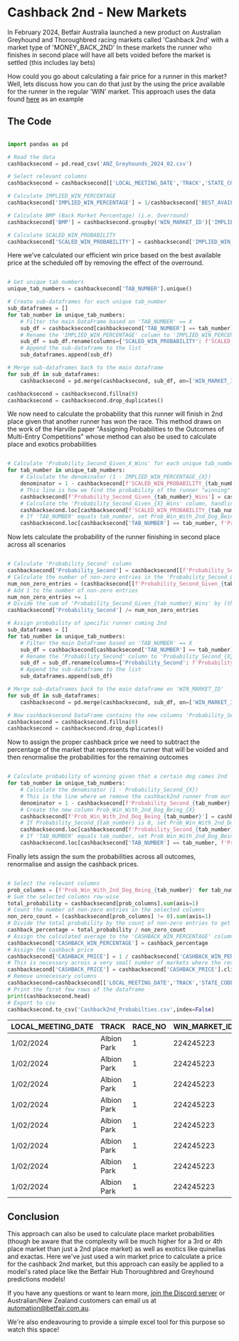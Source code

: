 # Cashback 2nd - New Markets

In February 2024, Betfair Australia launched a new product on Australian Greyhound and Thoroughbred racing markets called 'Cashback 2nd' with a market type of 'MONEY_BACK_2ND'
In these markets the runner who finishes in second place will have all bets voided before the market is settled (this includes lay bets)

How could you go about calculating a fair price for a runner in this market? Well, lets discuss how you can do that just by the using the price available for the runner in the regular 'WIN' market.
This approach uses the data found [here](https://betfair-datascientists.github.io/data/dataListing/) as an example

## The Code

``` py title="Loading the data"

import pandas as pd

# Read the data
cashbacksecond = pd.read_csv('ANZ_Greyhounds_2024_02.csv')

# Select relevant columns
cashbacksecond = cashbacksecond[['LOCAL_MEETING_DATE','TRACK','STATE_CODE','RACE_NO','WIN_MARKET_ID','SELECTION_ID','TAB_NUMBER','SELECTION_NAME','BEST_AVAIL_BACK_AT_SCHEDULED_OFF']]

# Calculate IMPLIED_WIN_PERCENTAGE
cashbacksecond['IMPLIED_WIN_PERCENTAGE'] = 1/cashbacksecond['BEST_AVAIL_BACK_AT_SCHEDULED_OFF']

# Calculate BMP (Back Market Percentage) (i.e. Overround)
cashbacksecond['BMP'] = cashbacksecond.groupby('WIN_MARKET_ID')['IMPLIED_WIN_PERCENTAGE'].transform('sum')

# Calculate SCALED_WIN_PROBABILITY
cashbacksecond['SCALED_WIN_PROBABILITY'] = cashbacksecond['IMPLIED_WIN_PERCENTAGE']/cashbacksecond['BMP']

```
Here we've calculated our efficient win price based on the best available price at the scheduled off by removing the effect of the overround.

``` py title="Assign the win probability of all other runners in the race"

# Get unique tab numbers
unique_tab_numbers = cashbacksecond['TAB_NUMBER'].unique()

# Create sub-dataframes for each unique tab_number
sub_dataframes = []
for tab_number in unique_tab_numbers:
    # Filter the main DataFrame based on 'TAB_NUMBER' == X
    sub_df = cashbacksecond[cashbacksecond['TAB_NUMBER'] == tab_number][['WIN_MARKET_ID', 'SCALED_WIN_PROBABILITY']]
    # Rename the 'IMPLIED_WIN_PERCENTAGE' column to 'IMPLIED_WIN_PERCENTAGE_{X}'
    sub_df = sub_df.rename(columns={'SCALED_WIN_PROBABILITY': f'SCALED_WIN_PROBABILITY_{tab_number}'})
    # Append the sub-dataframe to the list
    sub_dataframes.append(sub_df)

# Merge sub-dataframes back to the main dataframe
for sub_df in sub_dataframes:
    cashbacksecond = pd.merge(cashbacksecond, sub_df, on=['WIN_MARKET_ID'], how='left')

cashbacksecond = cashbacksecond.fillna(0)
cashbacksecond = cashbacksecond.drop_duplicates()

```

We now need to calculate the probability that this runner will finish in 2nd place given that another runner has won the race. This method draws on the work of the Harville paper "Assigning Probabilities to the Outcomes of Multi-Entry Competitions" whose method can also be used to calculate place and exotics probabilities

``` py title="Calculate 'Probability_Second_Given_X_Wins' for each unique tab_number"

# Calculate 'Probability_Second_Given_X_Wins' for each unique tab_number
for tab_number in unique_tab_numbers:
    # Calculate the denominator (1 - IMPLIED_WIN_PERCENTAGE_{X})
    denominator = 1 - cashbacksecond[f'SCALED_WIN_PROBABILITY_{tab_number}']
    # This line is how we find the probability of the runner "winning" the race (i.e. coming second) depending on which other runner actually won the race
    cashbacksecond[f'Probability_Second_Given_{tab_number}_Wins'] = cashbacksecond['SCALED_WIN_PROBABILITY'] / denominator
    # Calculate the 'Probability_Second_Given_{X}_Wins' column, handling the case where 'IMPLIED_WIN_PERCENTAGE_{X}' is 0
    cashbacksecond.loc[cashbacksecond[f'SCALED_WIN_PROBABILITY_{tab_number}'] == 0, f'Probability_Second_Given_{tab_number}_Wins'] = 0
    # If 'TAB_NUMBER' equals tab_number, set Prob_Win_With_2nd_Dog_Being_{tab_number} to 0
    cashbacksecond.loc[cashbacksecond['TAB_NUMBER'] == tab_number, f'Probability_Second_Given_{tab_number}_Wins'] = 0

```

Now lets calculate the probability of the runner finishing in second place across all scenarios

``` py title="Calculate 'Probability_Second' column"

# Calculate 'Probability_Second' column
cashbacksecond['Probability_Second'] = cashbacksecond[[f'Probability_Second_Given_{tab_number}_Wins' for tab_number in unique_tab_numbers]].sum(axis=1)
# Calculate the number of non-zero entries in the 'Probability_Second_Given_{tab_number}_Wins' columns
num_non_zero_entries = (cashbacksecond[[f'Probability_Second_Given_{tab_number}_Wins' for tab_number in unique_tab_numbers]] != 0).sum(axis=1)
# Add 1 to the number of non-zero entries
num_non_zero_entries += 1
# Divide the sum of 'Probability_Second_Given_{tab_number}_Wins' by (the number of non-zero entries + 1)
cashbacksecond['Probability_Second'] /= num_non_zero_entries

# Assign probability of specific runner coming 2nd
sub_dataframes = []
for tab_number in unique_tab_numbers:
    # Filter the main DataFrame based on 'TAB_NUMBER' == X
    sub_df = cashbacksecond[cashbacksecond['TAB_NUMBER'] == tab_number][['WIN_MARKET_ID', 'Probability_Second']]
    # Rename the 'Probability_Second' column to 'Probability_Second_{X}'
    sub_df = sub_df.rename(columns={'Probability_Second': f'Probability_Second_{tab_number}'})
    # Append the sub-dataframe to the list
    sub_dataframes.append(sub_df)

# Merge sub-dataframes back to the main dataframe on 'WIN_MARKET_ID'
for sub_df in sub_dataframes:
    cashbacksecond = pd.merge(cashbacksecond, sub_df, on=['WIN_MARKET_ID'], how='left')

# Now cashbacksecond DataFrame contains the new columns 'Probability_Second_{X}' for each unique tab_number
cashbacksecond = cashbacksecond.fillna(0)
cashbacksecond = cashbacksecond.drop_duplicates()

```

Now to assign the proper cashback price we need to subtract the percentage of the market that represents the runner that will be voided and then renormalise the probabilities for the remaining outcomes

``` py title="Calculate probability of winning given that a certain dog comes 2nd"

# Calculate probability of winning given that a certain dog comes 2nd
for tab_number in unique_tab_numbers:
    # Calculate the denominator (1 - Probability_Second_{X})
    # This is the line where we remove the cashback2nd runner from our market
    denominator = 1 - cashbacksecond[f'Probability_Second_{tab_number}']
    # Create the new column Prob_Win_With_2nd_Dog_Being_{X}
    cashbacksecond[f'Prob_Win_With_2nd_Dog_Being_{tab_number}'] = cashbacksecond['SCALED_WIN_PROBABILITY'] / denominator
    # If Probability_Second_{tab_number} is 0, set Prob_Win_With_2nd_Dog_Being_{tab_number} to 0
    cashbacksecond.loc[cashbacksecond[f'Probability_Second_{tab_number}'] == 0, f'Prob_Win_With_2nd_Dog_Being_{tab_number}'] = 0
    # If 'TAB_NUMBER' equals tab_number, set Prob_Win_With_2nd_Dog_Being_{tab_number} to 0
    cashbacksecond.loc[cashbacksecond['TAB_NUMBER'] == tab_number, f'Prob_Win_With_2nd_Dog_Being_{tab_number}'] = 0

```

Finally lets assign the sum the probabilities across all outcomes, renormalise and assign the cashback prices.

``` py title="Calculate and assign the cashback prices"

# Select the relevant columns
prob_columns = [f'Prob_Win_With_2nd_Dog_Being_{tab_number}' for tab_number in unique_tab_numbers]
# Sum the selected columns row-wise
total_probability = cashbacksecond[prob_columns].sum(axis=1)
# Count the number of non-zero entries in the selected columns
non_zero_count = (cashbacksecond[prob_columns] != 0).sum(axis=1)
# Divide the total probability by the count of non-zero entries to get the average
cashback_percentage = total_probability / non_zero_count
# Assign the calculated average to the 'CASHBACK_WIN_PERCENTAGE' column
cashbacksecond['CASHBACK_WIN_PERCENTAGE'] = cashback_percentage
# Assign the cashback price
cashbacksecond['CASHBACK_PRICE'] = 1 / cashbacksecond['CASHBACK_WIN_PERCENTAGE']
# This is necessary across a very small number of markets where the resulting probability may be greater than 100% - usually markets with 3 runners with 1 runner being priced <$1.10
cashbacksecond['CASHBACK_PRICE'] = cashbacksecond['CASHBACK_PRICE'].clip(lower=1.01)
# Remove unnecessary columns
cashbacksecond=cashbacksecond[['LOCAL_MEETING_DATE','TRACK','STATE_CODE','RACE_NO','WIN_MARKET_ID','SELECTION_ID','TAB_NUMBER','SELECTION_NAME','BEST_AVAIL_BACK_AT_SCHEDULED_OFF','CASHBACK_PRICE']]
# Print the first few rows of the dataframe
print(cashbacksecond.head)
# Export to csv
cashbacksecond.to_csv('Cashback2nd_Probabilties.csv',index=False)

```

LOCAL_MEETING_DATE | TRACK | RACE_NO | WIN_MARKET_ID | SELECTION_ID | TAB_NUMBER | SELECTION_NAME |  WIN_PRICE |  CASHBACK_PRICE
----------|-------------|---|-----------|----------|---|-----------------|---------|-------
1/02/2024 | Albion Park | 1 | 224245223 | 62990490 | 2 | Cleopatra Hayze |  $2.22  |  $2.07
1/02/2024 | Albion Park | 1 | 224245223 | 65520447 | 3 | Bounding Over |  $6.40  |  $5.57
1/02/2024 | Albion Park | 1 | 224245223 | 65328340 | 1 | Whistle Away |  $7.80  |  $6.75
1/02/2024 | Albion Park | 1 | 224245223 | 65520448 | 4 | Gone On Green |  $9.80  |  $8.45
1/02/2024 | Albion Park | 1 | 224245223 | 65520449 | 8 | Serrai |  $10.00  |  $8.62
1/02/2024 | Albion Park | 1 | 224245223 | 64876290 | 7 | Snowy Waugh |  $18.00  |  $15.42
1/02/2024 | Albion Park | 1 | 224245223 | 54266223 | 6 | Pocket Say Itch |  $50.00  |  $42.62
1/02/2024 | Albion Park | 1 | 224245223 | 59147471 | 5 | City Steamer |  $170.00  |  $144.64

## Conclusion

This approach can also be used to calculate place market probabilities (though be aware that the complexity will be much higher for a 3rd or 4th place market than just a 2nd place market) as well as exotics like quinellas and exactas.
Here we've just used a win market price to calculate a price for the cashback 2nd market, but this approach can easily be applied to a model's rated place like the Betfair Hub Thoroughbred and Greyhound predictions models!

If you have any questions or want to learn more, [join the Discord server](https://forms.office.com/r/ZG9ea1xQj1) or Australian/New Zealand customers can email us at automation@betfair.com.au. 

We're also endeavouring to provide a simple excel tool for this purpose so watch this space!